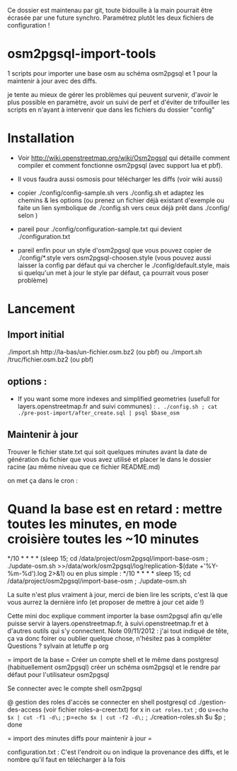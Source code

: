 Ce dossier est maintenau par git, toute bidouille à la main pourrait être écrasée par une future synchro.
Paramétrez plutôt les deux fichiers de configuration !

osm2pgsql-import-tools
======================

1 scripts pour importer une base osm au schéma osm2pgsql
et 1 pour la maintenir à jour avec des diffs.

je tente au mieux de gérer les problèmes qui peuvent survenir, d'avoir le plus possible en paramètre, avoir un suivi de perf et d'éviter de trifouiller les scripts
en n'ayant à intervenir que dans les fichiers du dossier "config"

Installation
============

* Voir http://wiki.openstreetmap.org/wiki/Osm2pgsql qui détaille comment compiler et comment fonctionne osm2pgsql (avec support lua et pbf).

* Il vous faudra aussi osmosis pour télécharger les diffs (voir wiki aussi)

* copier ./config/config-sample.sh vers ./config.sh et adaptez les chemins & les options (ou prenez un fichier déjà existant d'exemple ou faite un lien symbolique de ./config.sh vers ceux déjà prêt dans ./config/ selon )

* pareil pour ./config/configuration-sample.txt qui devient ./configuration.txt

* pareil enfin pour un style d'osm2pgsql que vous pouvez copier de ./config/*.style vers osm2pgsql-choosen.style 
(vous pouvez aussi laisser la config par défaut qui va chercher le ./config/default.style, mais si quelqu'un met à jour le style par défaut, ça pourrait vous poser problème)

Lancement
=========

Import initial
--------------
./import.sh http://la-bas/un-fichier.osm.bz2 (ou pbf)
ou
./import.sh /truc/fichier.osm.bz2 (ou pbf)

options :
---------
* If you want some more indexes and simplified geometries (usefull for layers.openstreetmap.fr and suivi communes) :
``
. ./config.sh ; cat ./pre-post-import/after_create.sql | psql $base_osm
``

Maintenir à jour
----------------
Trouver le fichier state.txt qui soit quelques minutes avant la date de génération du fichier que vous avez utilisé et placer le 
dans le dossier racine (au même niveau que ce fichier README.md)

on met ça dans le cron :
# Quand la base est en retard : mettre toutes les minutes, en mode croisière toutes les ~10 minutes
*/10 * * * * (sleep 15; cd /data/project/osm2pgsql/import-base-osm ; ./update-osm.sh >>/data/work/osm2pgsql/log/replication-$(date +'\%Y-\%m-\%d').log 2>&1)
ou en plus simple :
*/10 * * * * sleep 15; cd /data/project/osm2pgsql/import-base-osm  ; ./update-osm.sh 




La suite n'est plus vraiment à jour, merci de bien lire les scripts, c'est là que vous aurrez la dernière info (et proposer de mettre à jour cet aide !)

Cette mini doc explique comment importer la base osm2pgsql afin qu'elle
puisse servir à layers.openstreetmap.fr, à suivi.openstreetmap.fr et à
d'autres outils qui s'y connectent.
Note 09/11/2012 : j'ai tout indiqué de tête, ça va donc foirer ou oublier
quelque chose, n'hésitez pas à compléter
Questions ? sylvain at letuffe p org

= import de la base =
Créer un compte shell et le même dans postgresql (habituellement osm2pgsql)
créer un schéma osm2pgsql et le rendre par défaut pour l'utilisateur
osm2pgsql

Se connecter avec le compte shell osm2pgsql


@ gestion des roles d'accès
se connecter en shell postgresql
cd ./gestion-des-access
(voir fichier roles-a-creer.txt)
for x in `cat roles.txt` ; do u=`echo $x | cut -f1 -d\;` ; p=`echo $x | cut -f2 -d\;` ; ./creation-roles.sh $u $p ; done

= import des minutes diffs pour maintenir à jour =

configuration.txt : C'est l'endroit ou on indique la provenance des diffs,
et le nombre qu'il faut en télécharger à la fois


